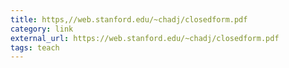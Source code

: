 ```yaml
---
title: https,//web.stanford.edu/~chadj/closedform.pdf
category: link
external_url: https://web.stanford.edu/~chadj/closedform.pdf
tags: teach
---
```

